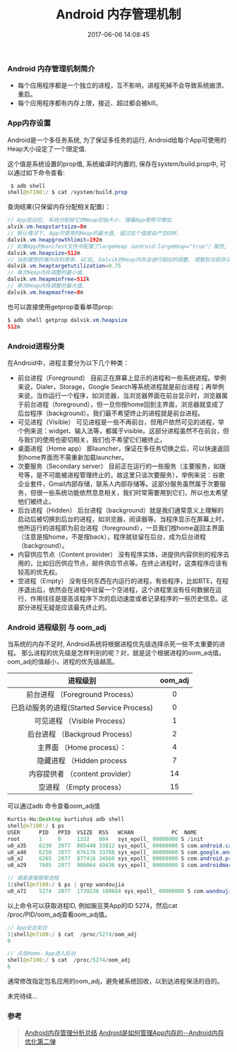 ﻿---
title: Android 内存管理机制
date: 2017-06-06 14:08:45
categories: [Android, Memory]
tags: [Performance, Memory Management]
---

### Android 内存管理机制简介

* 每个应用程序都是一个独立的进程，互不影响，进程死掉不会导致系统崩溃、重启。
* 每个应用程序都有内存上限，接近、超过都会被kill。

### App内存设置
Android是一个多任务系统, 为了保证多任务的运行, Android给每个App可使用的Heap大小设定了一个限定值.

这个值是系统设置的prop值, 系统编译时内置的, 保存在system/build.prop中,  可以通过如下命令查看:

```java
 $ adb shell
shell@n7100:/ $ cat /system/build.prop
```
查询结果(只保留内存分配相关配置)：
```java
// App启动后, 系统分配给它的Heap初始大小. 随着App使用可增加.
alvik.vm.heapstartsize=8m
// 默认情况下, App可使用的Heap的最大值, 超过这个值就会产生OOM.
dalvik.vm.heapgrowthlimit=192m
// 如果App的manifest文件中配置了largeHeap（android:largeHeap="true"）属性, 如下.则App可使用的Heap的最大值为此项设定值.
dalvik.vm.heapsize=512m
// 当前理想的堆内存利用率. GC后, Dalvik的Heap内存会进行相应的调整, 调整到当前存活的对象的大小和 / Heap大小 接近这个选项的值, 即这里的0.75. 注意, 这只是一个参考值.
dalvik.vm.heaptargetutilization=0.75
// 单次Heap内存调整的最小值.
dalvik.vm.heapminfree=512k
// 单次Heap内存调整的最大值.
dalvik.vm.heapmaxfree=8m
```
也可以直接使用getprop查看单项prop:
```java
$ adb shell getprop dalvik.vm.heapsize
512m
```

### Android进程分类
在Android中，进程主要分为以下几个种类：
* 前台进程（Foreground）
目前正在屏幕上显示的进程和一些系统进程。举例来说，Dialer，Storage，Google Search等系统进程就是前台进程；再举例来说，当你运行一个程序，如浏览器，当浏览器界面在前台显示时，浏览器属于前台进程（foreground），但一旦你按home回到主界面，浏览器就变成了后台程序（background）。我们最不希望终止的进程就是前台进程。
* 可见进程（Visible）
可见进程是一些不再前台，但用户依然可见的进程，举个例来说：widget、输入法等，都属于visible。这部分进程虽然不在前台，但与我们的使用也密切相关，我们也不希望它们被终止。
* 桌面进程（Home app）
即launcher，保证在多任务切换之后，可以快速返回到home界面而不需重新加载launcher。
* 次要服务（Secondary server）
目前正在运行的一些服务（主要服务，如拨号等，是不可能被进程管理终止的，故这里只谈次要服务），举例来说：谷歌企业套件，Gmail内部存储，联系人内部存储等。这部分服务虽然属于次要服务，但很一些系统功能依然息息相关，我们时常需要用到它们，所以也太希望他们被终止。
* 后台进程（Hidden）
 后台进程（background）就是我们通常意义上理解的启动后被切换到后台的进程，如浏览器，阅读器等。当程序显示在屏幕上时，他所运行的进程即为前台进程（foreground），一旦我们按home返回主界面（注意是按home，不是按back），程序就驻留在后台，成为后台进程（background）。
* 内容供应节点（Content provider）
没有程序实体，进提供内容供别的程序去用的，比如日历供应节点，邮件供应节点等。在终止进程时，这类程序应该有较高的优先权。
* 空进程（Empty）
没有任何东西在内运行的进程，有些程序，比如BTE，在程序退出后，依然会在进程中驻留一个空进程，这个进程里没有任何数据在运行，作用往往是提高该程序下次的启动速度或者记录程序的一些历史信息。这部分进程无疑是应该最先终止的。

### Android 进程级别 与 oom_adj
当系统的内存不足时, Android系统将根据进程优先级选择杀死一些不太重要的进程。
那么进程的优先级是怎样判别的呢？对，就是这个根据进程的oom_adj值。oom_adj的值越小，进程的优先级越高。

| 进程级别        |    oom_adj         |
| :-------------:  | :-------------:  |
| 前台进程 （Foreground Process） |  0 |
| 已启动服务的进程(Started Service Process) |  0 |
| 可见进程 （Visible Process） |  1 |
| 后台进程 （Backgroud Process） |  2 |
| 主界面 （Home process）： |  4 |
| 隐藏进程 （Hidden process | 7 |
| 内容提供者 （content provider） | 14 |
| 空进程 （Empty process） | 15 |

可以通过adb 命令查看oom_adj值
```java
Kurtis-Hu:Desktop kurtishu$ adb shell
shell@n7100:/ $ ps
USER      PID   PPID  VSIZE  RSS   WCHAN            PC  NAME
root      1     0     1332   804   sys_epoll_ 00000000 S /init
u0_a35    6230  2077  885440 33812 sys_epoll_ 00000000 S com.android.calendar
u0_a48    6250  2077  876176 33788 sys_epoll_ 00000000 S com.google.android.inputmethod.latin.dictionarypack
u0_a2     6265  2077  877416 34560 sys_epoll_ 00000000 S com.android.providers.calendar
u0_a29    7605  2077  906064 49436 sys_epoll_ 00000000 S com.androidmarket.dingzhi:usbhelpersdk

// 或者直接搜索进程
1|shell@n7100:/ $ ps | grep wandoujia 
u0_a72    5274  2077  1739236 108684 sys_epoll_ 00000000 S com.wandoujia.phoenix2
``` 
以上命令可以获取进程ID, 例如豌豆荚App的ID 5274，然后cat  /proc/PID/oom_adj查看oom_adj值。
```java
// App处在前台
1|shell@n7100:/ $ cat  /proc/5274/oom_adj
0

// 点击Home，App进入后台
shell@n7100:/ $ cat  /proc/5274/oom_adj 
6
``` 
通常修改指定包名应用的oom_adj，避免被系统回收，以到达进程保活的目的。

未完待续...

### 参考
> [Android内存管理分析总结](http://www.jianshu.com/p/8b1d9c86fa84)
> [Android是如何管理App内存的--Android内存优化第二弹](http://www.jianshu.com/p/4ad716c72c12)







